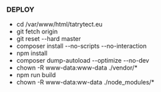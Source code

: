 ### DEPLOY ###
* cd /var/www/html/tatrytect.eu
* git fetch origin
* git reset --hard master
* composer install --no-scripts --no-interaction
* npm install
* composer dump-autoload --optimize --no-dev
* chown -R www-data:www-data ./vendor/*
* npm run build
* chown -R www-data:ww-data ./node_modules/*